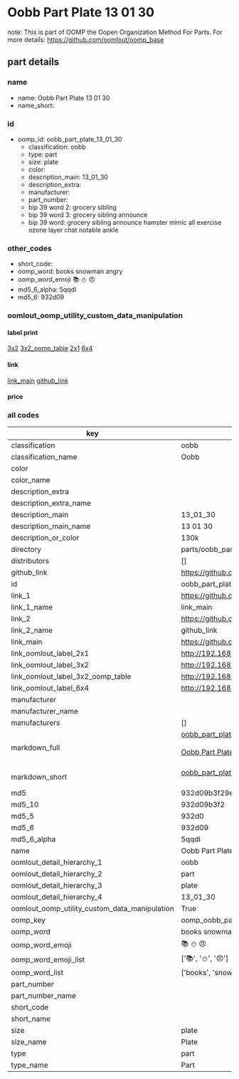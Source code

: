 # Oobb Part Plate 13 01 30  

note: This is part of OOMP the Oopen Organization Method For Parts. For more details: https://github.com/oomlout/oomp_base

##  part details





### name
* name: Oobb Part Plate 13 01 30
* name_short: 
### id
* oomp_id: oobb_part_plate_13_01_30
  * classification: oobb
  * type: part
  * size: plate
  * color: 
  * description_main: 13_01_30
  * description_extra: 
  * manufacturer: 
  * part_number: 
  * bip 39 word 2: grocery sibling
  * bip 39 word 3: grocery sibling announce
  * bip 39 word: grocery sibling announce hamster mimic all exercise ozone layer chat notable ankle

### other_codes
* short_code: 
* oomp_word: books snowman angry
* oomp_word_emoji :books: :snowman: :angry:
* md5_6_alpha: 5qqdl
* md5_6: 932d09






### oomlout_oomp_utility_custom_data_manipulation
#### label print
[3x2](http://192.168.1.245:1112/?label=oomp%205qqdl)
[3x2_oomp_table](http://192.168.1.107:1112/?label=oomp%205qqdl)
[2x1](http://192.168.1.242:1112/?label=oomp%205qqdl)
[6x4](http://192.168.1.55:1112/?label=oomp%205qqdl)    

#### link

[link_main](https://github.com/oomlout/oomlout_oomp_current_version_messy/tree/main/parts/oobb_part_plate_13_01_30) [github_link](https://github.com/oomlout/oomlout_oomp_part_src/tree/main/parts/oobb_part_plate_13_01_30)                             

#### price







### all codes 
| key | value |  
| --- | --- |  
| classification | oobb |  
| classification_name | Oobb |  
| color |  |  
| color_name |  |  
| description_extra |  |  
| description_extra_name |  |  
| description_main | 13_01_30 |  
| description_main_name | 13 01 30 |  
| description_or_color | 130k |  
| directory | parts/oobb_part_plate_13_01_30 |  
| distributors | [] |  
| github_link | https://github.com/oomlout/oomlout_oomp_part_src/tree/main/parts/oobb_part_plate_13_01_30 |  
| id | oobb_part_plate_13_01_30 |  
| link_1 | https://github.com/oomlout/oomlout_oomp_current_version_messy/tree/main/parts/oobb_part_plate_13_01_30 |  
| link_1_name | link_main |  
| link_2 | https://github.com/oomlout/oomlout_oomp_part_src/tree/main/parts/oobb_part_plate_13_01_30 |  
| link_2_name | github_link |  
| link_main | https://github.com/oomlout/oomlout_oomp_current_version_messy/tree/main/parts/oobb_part_plate_13_01_30 |  
| link_oomlout_label_2x1 | http://192.168.1.242:1112/?label=oomp%205qqdl |  
| link_oomlout_label_3x2 | http://192.168.1.245:1112/?label=oomp%205qqdl |  
| link_oomlout_label_3x2_oomp_table | http://192.168.1.107:1112/?label=oomp%205qqdl |  
| link_oomlout_label_6x4 | http://192.168.1.55:1112/?label=oomp%205qqdl |  
| manufacturer |  |  
| manufacturer_name |  |  
| manufacturers | [] |  
| markdown_full | [oobb_part_plate_13_01_30](https://github.com/oomlout/oomlout_oomp_current_version_messy/tree/main/parts/oobb_part_plate_13_01_30)<br>[](https://github.com/oomlout/oomlout_oomp_current_version_messy/tree/main/parts/oobb_part_plate_13_01_30)<br>[Oobb Part Plate 13 01 30](https://github.com/oomlout/oomlout_oomp_current_version_messy/tree/main/parts/oobb_part_plate_13_01_30)<br><br> |  
| markdown_short | [oobb_part_plate_13_01_30](https://github.com/oomlout/oomlout_oomp_current_version_messy/tree/main/parts/oobb_part_plate_13_01_30)<br><br> |  
| md5 | 932d09b3f29e89e819c6668a12b1eb36 |  
| md5_10 | 932d09b3f2 |  
| md5_5 | 932d0 |  
| md5_6 | 932d09 |  
| md5_6_alpha | 5qqdl |  
| name | Oobb Part Plate 13 01 30 |  
| oomlout_detail_hierarchy_1 | oobb |  
| oomlout_detail_hierarchy_2 | part |  
| oomlout_detail_hierarchy_3 | plate |  
| oomlout_detail_hierarchy_4 | 13_01_30 |  
| oomlout_oomp_utility_custom_data_manipulation | True |  
| oomp_key | oomp_oobb_part_plate_13_01_30 |  
| oomp_word | books snowman angry |  
| oomp_word_emoji | :books: :snowman: :angry: |  
| oomp_word_emoji_list | [':books:', ':snowman:', ':angry:'] |  
| oomp_word_list | ['books', 'snowman', 'angry'] |  
| part_number |  |  
| part_number_name |  |  
| short_code |  |  
| short_name |  |  
| size | plate |  
| size_name | Plate |  
| type | part |  
| type_name | Part |  
